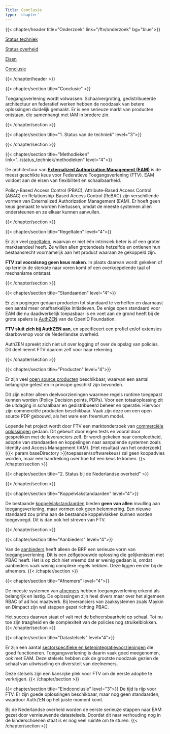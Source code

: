 ```yaml
---
Title: Conclusie
type: 'chapter'
---
```

{{< chapter/header title="Onderzoek" link="/ftv/onderzoek" bg="blue">}}

<div class="sub-navigation-wrapper">
<div class="utrecht-paragraph pt-1 sub-navigation-tab bg-rhc-color-blauw-25">
   <p>
      <a href="../status_techniek">Status techniek</a> 
   </p>
</div>
<div class="utrecht-paragraph pt-1 sub-navigation-tab bg-rhc-color-blauw-25">
   <p>
      <a href="../status_nl_overheid">Status overheid</a>
   </p>
</div>
<div class="utrecht-paragraph pt-1 sub-navigation-tab bg-rhc-color-blauw-25">
   <p>
      <a href="../eisen_aan_de_oplossing">Eisen</a>
   </p>
</div><div class="sub-navigation-tab-selected utrecht-paragraph pt-1 sub-navigation-tab">
   <p>
      <a href="../conclusie">Conclusie</a>
   </p>
</div> 
</div>

{{< /chapter/header >}}

{{< chapter/section title="Conclusie" >}}

Toegangsverlening wordt volwassen. Schaalvergroting, gedistribueerde architectuur en federatief werken hebben de noodzaak van betere oplossingen duidelijk gemaakt. Er is een serieuze markt van producten ontstaan, die samenhangt met IAM in bredere zin.

{{< /chapter/section >}}    

{{< chapter/section title="1. Status van de techniek" level="3">}}


{{< /chapter/section >}}

{{< chapter/section title="Methodieken" link="../status_techniek/methodieken" level="4">}}

De architectuur van **[Externalized Authorization Management (EAM)](/ftv/methodiek/principes/)** is de meest geschikte keus voor Federatieve Toegangsverlening (FTV).
EAM voldoet aan de eisen van flexibiliteit en schaalbaarheid. 

Policy-Based Access Control (PBAC), Attribute-Based Access Control (ABAC) en Relationship-Based Access Control (ReBAC) zijn verschillende vormen van Externalized Authorization Management (EAM).
Er hoeft geen keus gemaakt te worden hiertussen, omdat de meeste systemen allen ondersteunen en ze elkaar kunnen aanvullen.

{{< /chapter/section >}}

{{< chapter/section title="Regeltalen" level="4">}}

Er zijn veel [regeltalen](/ftv/onderzoek/status_techniek/regeltalen), waarvan er niet één intrinsiek beter is of een groter marktaandeel heeft. Ze willen allen grotendeels hetzelfde en ontlenen hun bestaansrecht voornamelijk aan het product waaraan ze gekoppeld zijn. 

**FTV zal vooralsnog geen keus maken**. In plaats daarvan wordt gekeken of op termijn de sterkste naar voren komt of een overkoepelende taal of mechanisme ontstaat.

{{< /chapter/section >}}

{{< chapter/section title="Standaarden" level="4">}}

Er zijn pogingen gedaan producten tot standaard te verheffen en daarnaast een aantal meer onafhankelijke initiatieven. De enige open standaard voor EAM die nu daadwerkelijk toepasbaar is en voet aan de grond heeft bij de grote spelers is [AuthZEN](/ftv/methodiek/standaarden#authzen) van de OpenID Foundation.

**FTV sluit zich bij AuthZEN aan**, en specificeert een profiel en/of extensies daarbovenop voor de Nederlandse overheid. 

AuthZEN spreekt zich niet uit over logging of over de opslag van policies. Dit deel neemt FTV daarom zelf voor haar rekening.

{{< /chapter/section >}}

{{< chapter/section title="Producten" level="4">}}

Er zijn veel [open source producten](/ftv/onderzoek/status_techniek/producten#open) beschikbaar, waarvan een aantal belangrijke getest en in principe geschikt zijn bevonden. 

Dit zijn echter alleen deelvoorzieningen waarmee regels runtime toegepast kunnen worden (Policy Decision points, PDPs). Voor een totaaloplossing zit de uitdaging in schaalbaar en gedistribueerd beheer en operatie. Hiervoor zijn commerciële producten beschikbaar. Vaak zijn deze om een open source PDP gebouwd, als het ware een freemium model.

Lopende het project wordt door FTV een marktonderzoek van [commerciële oplossingen](/ftv/onderzoek/status_techniek/producten#closed) gedaan. Dit gebeurt door eigen tests en vooral door gesprekken met de leveranciers zelf. Er wordt gekeken naar compleetheid, adoptie van standaarden en koppelingen naar aanpalende systemen zoals Identity and Access Management (IAM). [Het resultaat van het onderzoek]({{< param baseDirectory >}}toepassen/softwarekeus) zal geen koopadvies worden, maar een handreiking over hoe tot een keus te komen.
{{< /chapter/section >}}

{{< chapter/section title="2. Status bij de Nederlandse overheid" >}}

{{< /chapter/section >}}

{{< chapter/section title="Koppelvlakstandaarden" level="4">}}

De bestaande [koppelvlakstandaarden](/ftv/onderzoek/status_nl_overheid/koppelvlakken/) bieden **geen van allen** invulling aan toegangsverlening, maar vormen ook geen belemmering. Een nieuwe standaard zou prima aan de bestaande koppelvlakken kunnen worden toegevoegd. Dit is dan ook het streven van FTV.

{{< /chapter/section >}}

{{< chapter/section title="Aanbieders" level="4">}}

Van de [aanbieders](/ftv/onderzoek/status_nl_overheid/aanbieders/) heeft alleen de BRP een serieuze vorm van toegangsverlening. Dit is een zelfgebouwde oplossing die gelijkenissen met PBAC heeft. Het is op zich niet vreemd dat er weinig gedaan is, omdat aanbieders vaak weinig complexe regels hebben. Deze liggen eerder bij de afnemers.
{{< /chapter/section >}}

{{< chapter/section title="Afnemers" level="4">}}

De meeste systemen van [afnemers](/ftv/onderzoek/status_nl_overheid/afnemers/) hebben toegangsverlening erkend als belangrijk en lastig. De oplossingen zijn heel divers maar over het algemeen RBAC of ad hoc maatwerk. Bij leveranciers van zaaksystemen zoals Maykin en Dimpact zijn wel stappen gezet richting PBAC. 

Het succes daarvan staat of valt met de beheersbaarheid op schaal. Tot nu toe zijn traagheid en de complexiteit van de policies nog struikelblokken.
{{< /chapter/section >}}

{{< chapter/section title="Datastelsels" level="4">}}

Er zijn een aantal [sectorspecifieke en ketenintegratievoorzieningen](/ftv/onderzoek/status_nl_overheid/platforms/) die goed functioneren. Toegangsverlening is daarin vaak goed meegenomen, ook met EAM. Deze stelsels hebben ook de grootste noodzaak gezien de schaal van uitwisseling en diversiteit van deelnemers.

Deze stelsels zijn een kansrijke plek voor FTV om de eerste adoptie te verkrijgen.
{{< /chapter/section >}}

{{< chapter/section title="Eindconclusie" level="3">}}
De tijd is rijp voor FTV. Er zijn goede oplossingen beschikbaar, maar nog geen standaarden, waardoor AuthZEN op het juiste moment komt.

Bij de Nederlandse overheid worden de eerste serieuze stappen naar EAM gezet door vernieuwende datastelsels. Doordat dit naar verhouding nog in de kinderschoenen staat is er nog veel ruimte om te sturen.
{{< /chapter/section >}}
